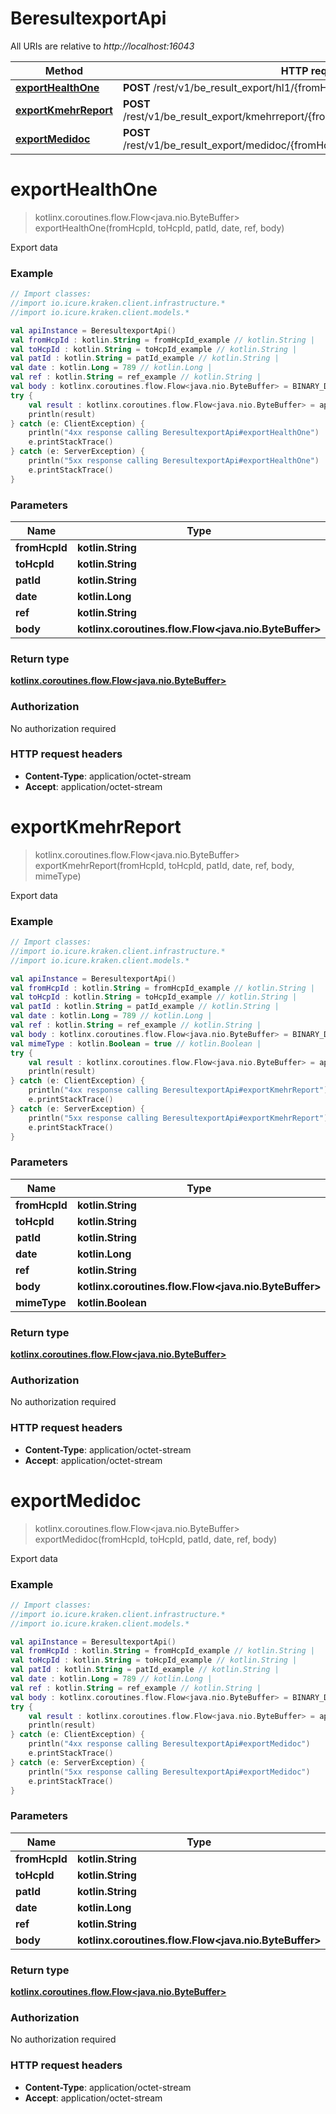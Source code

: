 # BeresultexportApi

All URIs are relative to *http://localhost:16043*

Method | HTTP request | Description
------------- | ------------- | -------------
[**exportHealthOne**](BeresultexportApi.md#exportHealthOne) | **POST** /rest/v1/be_result_export/hl1/{fromHcpId}/{toHcpId}/{patId}/{date}/{ref} | Export data
[**exportKmehrReport**](BeresultexportApi.md#exportKmehrReport) | **POST** /rest/v1/be_result_export/kmehrreport/{fromHcpId}/{toHcpId}/{patId}/{date}/{ref} | Export data
[**exportMedidoc**](BeresultexportApi.md#exportMedidoc) | **POST** /rest/v1/be_result_export/medidoc/{fromHcpId}/{toHcpId}/{patId}/{date}/{ref} | Export data


<a name="exportHealthOne"></a>
# **exportHealthOne**
> kotlinx.coroutines.flow.Flow&lt;java.nio.ByteBuffer&gt; exportHealthOne(fromHcpId, toHcpId, patId, date, ref, body)

Export data

### Example
```kotlin
// Import classes:
//import io.icure.kraken.client.infrastructure.*
//import io.icure.kraken.client.models.*

val apiInstance = BeresultexportApi()
val fromHcpId : kotlin.String = fromHcpId_example // kotlin.String | 
val toHcpId : kotlin.String = toHcpId_example // kotlin.String | 
val patId : kotlin.String = patId_example // kotlin.String | 
val date : kotlin.Long = 789 // kotlin.Long | 
val ref : kotlin.String = ref_example // kotlin.String | 
val body : kotlinx.coroutines.flow.Flow<java.nio.ByteBuffer> = BINARY_DATA_HERE // kotlinx.coroutines.flow.Flow<java.nio.ByteBuffer> | 
try {
    val result : kotlinx.coroutines.flow.Flow<java.nio.ByteBuffer> = apiInstance.exportHealthOne(fromHcpId, toHcpId, patId, date, ref, body)
    println(result)
} catch (e: ClientException) {
    println("4xx response calling BeresultexportApi#exportHealthOne")
    e.printStackTrace()
} catch (e: ServerException) {
    println("5xx response calling BeresultexportApi#exportHealthOne")
    e.printStackTrace()
}
```

### Parameters

Name | Type | Description  | Notes
------------- | ------------- | ------------- | -------------
 **fromHcpId** | **kotlin.String**|  |
 **toHcpId** | **kotlin.String**|  |
 **patId** | **kotlin.String**|  |
 **date** | **kotlin.Long**|  |
 **ref** | **kotlin.String**|  |
 **body** | **kotlinx.coroutines.flow.Flow&lt;java.nio.ByteBuffer&gt;**|  |

### Return type

[**kotlinx.coroutines.flow.Flow&lt;java.nio.ByteBuffer&gt;**](kotlinx.coroutines.flow.Flow&lt;java.nio.ByteBuffer&gt;.md)

### Authorization

No authorization required

### HTTP request headers

 - **Content-Type**: application/octet-stream
 - **Accept**: application/octet-stream

<a name="exportKmehrReport"></a>
# **exportKmehrReport**
> kotlinx.coroutines.flow.Flow&lt;java.nio.ByteBuffer&gt; exportKmehrReport(fromHcpId, toHcpId, patId, date, ref, body, mimeType)

Export data

### Example
```kotlin
// Import classes:
//import io.icure.kraken.client.infrastructure.*
//import io.icure.kraken.client.models.*

val apiInstance = BeresultexportApi()
val fromHcpId : kotlin.String = fromHcpId_example // kotlin.String | 
val toHcpId : kotlin.String = toHcpId_example // kotlin.String | 
val patId : kotlin.String = patId_example // kotlin.String | 
val date : kotlin.Long = 789 // kotlin.Long | 
val ref : kotlin.String = ref_example // kotlin.String | 
val body : kotlinx.coroutines.flow.Flow<java.nio.ByteBuffer> = BINARY_DATA_HERE // kotlinx.coroutines.flow.Flow<java.nio.ByteBuffer> | 
val mimeType : kotlin.Boolean = true // kotlin.Boolean | 
try {
    val result : kotlinx.coroutines.flow.Flow<java.nio.ByteBuffer> = apiInstance.exportKmehrReport(fromHcpId, toHcpId, patId, date, ref, body, mimeType)
    println(result)
} catch (e: ClientException) {
    println("4xx response calling BeresultexportApi#exportKmehrReport")
    e.printStackTrace()
} catch (e: ServerException) {
    println("5xx response calling BeresultexportApi#exportKmehrReport")
    e.printStackTrace()
}
```

### Parameters

Name | Type | Description  | Notes
------------- | ------------- | ------------- | -------------
 **fromHcpId** | **kotlin.String**|  |
 **toHcpId** | **kotlin.String**|  |
 **patId** | **kotlin.String**|  |
 **date** | **kotlin.Long**|  |
 **ref** | **kotlin.String**|  |
 **body** | **kotlinx.coroutines.flow.Flow&lt;java.nio.ByteBuffer&gt;**|  |
 **mimeType** | **kotlin.Boolean**|  | [optional]

### Return type

[**kotlinx.coroutines.flow.Flow&lt;java.nio.ByteBuffer&gt;**](kotlinx.coroutines.flow.Flow&lt;java.nio.ByteBuffer&gt;.md)

### Authorization

No authorization required

### HTTP request headers

 - **Content-Type**: application/octet-stream
 - **Accept**: application/octet-stream

<a name="exportMedidoc"></a>
# **exportMedidoc**
> kotlinx.coroutines.flow.Flow&lt;java.nio.ByteBuffer&gt; exportMedidoc(fromHcpId, toHcpId, patId, date, ref, body)

Export data

### Example
```kotlin
// Import classes:
//import io.icure.kraken.client.infrastructure.*
//import io.icure.kraken.client.models.*

val apiInstance = BeresultexportApi()
val fromHcpId : kotlin.String = fromHcpId_example // kotlin.String | 
val toHcpId : kotlin.String = toHcpId_example // kotlin.String | 
val patId : kotlin.String = patId_example // kotlin.String | 
val date : kotlin.Long = 789 // kotlin.Long | 
val ref : kotlin.String = ref_example // kotlin.String | 
val body : kotlinx.coroutines.flow.Flow<java.nio.ByteBuffer> = BINARY_DATA_HERE // kotlinx.coroutines.flow.Flow<java.nio.ByteBuffer> | 
try {
    val result : kotlinx.coroutines.flow.Flow<java.nio.ByteBuffer> = apiInstance.exportMedidoc(fromHcpId, toHcpId, patId, date, ref, body)
    println(result)
} catch (e: ClientException) {
    println("4xx response calling BeresultexportApi#exportMedidoc")
    e.printStackTrace()
} catch (e: ServerException) {
    println("5xx response calling BeresultexportApi#exportMedidoc")
    e.printStackTrace()
}
```

### Parameters

Name | Type | Description  | Notes
------------- | ------------- | ------------- | -------------
 **fromHcpId** | **kotlin.String**|  |
 **toHcpId** | **kotlin.String**|  |
 **patId** | **kotlin.String**|  |
 **date** | **kotlin.Long**|  |
 **ref** | **kotlin.String**|  |
 **body** | **kotlinx.coroutines.flow.Flow&lt;java.nio.ByteBuffer&gt;**|  |

### Return type

[**kotlinx.coroutines.flow.Flow&lt;java.nio.ByteBuffer&gt;**](kotlinx.coroutines.flow.Flow&lt;java.nio.ByteBuffer&gt;.md)

### Authorization

No authorization required

### HTTP request headers

 - **Content-Type**: application/octet-stream
 - **Accept**: application/octet-stream

